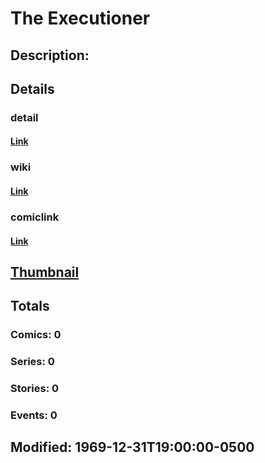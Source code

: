 # The Executioner
## Description: 
## Details
### detail
#### [Link](http://marvel.com/characters/2327/the_executioner?utm_campaign=apiRef&utm_source=225578a89fc76f3d20fbffda5d17a88d)
### wiki
#### [Link](http://marvel.com/universe/Executioner_%28Skurge%29?utm_campaign=apiRef&utm_source=225578a89fc76f3d20fbffda5d17a88d)
### comiclink
#### [Link](http://marvel.com/comics/characters/1010728/the_executioner?utm_campaign=apiRef&utm_source=225578a89fc76f3d20fbffda5d17a88d)
## [Thumbnail](http://i.annihil.us/u/prod/marvel/i/mg/e/d0/4ce5a2ab860be.jpg)
## Totals
### Comics: 0
### Series: 0
### Stories: 0
### Events: 0
## Modified: 1969-12-31T19:00:00-0500
